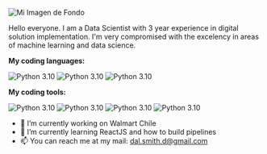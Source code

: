 ![Mi Imagen de Fondo](ruta/a/tu/imagen.jpg)

Hello everyone. I am a Data Scientist with 3 year experience in digital solution implementation. I'm very compromised with the excelency in areas of machine learning and data science.

__My coding languages:__

![Python 3.10](https://img.shields.io/badge/python-blue.svg)
![Python 3.10](https://img.shields.io/badge/javascript-blue.svg)
![Python 3.10](https://img.shields.io/badge/SQL-blue.svg)

__My coding tools:__

![Python 3.10](https://img.shields.io/badge/GCP-green.svg)
![Python 3.10](https://img.shields.io/badge/PowerBI-green.svg)
![Python 3.10](https://img.shields.io/badge/Excel-green.svg)
![Python 3.10](https://img.shields.io/badge/Git-green.svg)

- 🔭 I’m currently working on Walmart Chile
- 🌱 I’m currently learning ReactJS and how to build pipelines
- 📫 You can reach me at my mail: dal.smith.d@gmail.com

<!--
**alexbondino/alexbondino** is a ✨ _special_ ✨ repository because its `README.md` (this file) appears on your GitHub profile.

Here are some ideas to get you started:

- 🔭 I’m currently working on Walmart
- 🌱 I’m currently learning ReactJS
- 👯 I’m looking to collaborate on ...
- 🤔 I’m looking for help with ...
- 💬 Ask me about ...
- 📫 How to reach me: ...
- 😄 Pronouns: ...
- ⚡ Fun fact: ...
-->
